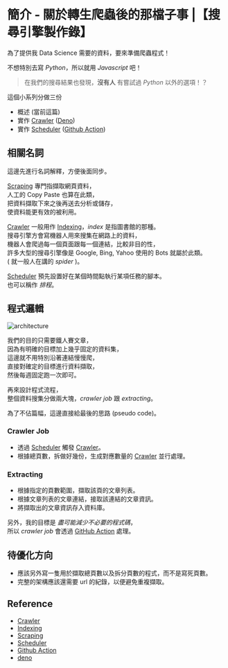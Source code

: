 # 簡介 - 關於轉生爬蟲後的那檔子事 |【搜尋引擎製作錄】

為了提供我 Data Science 需要的資料，要來準備爬蟲程式！

不想特別去寫 _Python_，所以就用 _Javascript_ 吧！  

> 在我們的搜尋結果也發現，**沒有人** 有嘗試過 _Python_ 以外的選項！？

這個小系列分做三份  
- 概述 (當前這篇)
- 實作 [Crawler] ([Deno])
- 實作 [Scheduler] ([Github Action])

## 相關名詞

這邊先進行名詞解釋，方便後面同步。

[Scraping] 專門指擷取網頁資料，  
人工的 Copy Paste 也算在此類，  
把資料擷取下來之後再送去分析或儲存，  
使資料能更有效的被利用。

[Crawler] 一般用作 [Indexing]，_index_ 是指圖書館的那種。  
搜尋引擎方會寫機器人用來搜集在網路上的資料，  
機器人會爬過每一個頁面跟每一個連結，比較非目的性，  
許多大型的搜尋引擎像是 Google, Bing, Yahoo 使用的 Bots 就屬於此類。  
( 就一般人在講的 _spider_ )。

[Scheduler] 預先設置好在某個時間點執行某項任務的腳本。  
也可以稱作 _排程_。

## 程式邏輯

![architecture](https://upload.wikimedia.org/wikipedia/commons/thumb/d/df/WebCrawlerArchitecture.svg/1280px-WebCrawlerArchitecture.svg.png)

我們的目的只需要鐵人賽文章，  
因為有明確的目標加上幾乎固定的資料集，  
這邊就不用特別沿著連結慢慢爬，  
直接對確定的目標進行資料擷取，  
然後每週固定跑一次即可。

再來設計程式流程，  
整個資料搜集分做兩大塊，_crawler job_ 跟 _extracting_。  

為了不佔篇幅，這邊直接給最後的思路 (pseudo code)。

### Crawler Job
- 透過 [Scheduler] 觸發 [Crawler]。
- 根據總頁數，拆做好幾份，生成對應數量的 [Crawler] 並行處理。

### Extracting
- 根據指定的頁數範圍，擷取該頁的文章列表。
- 根據文章列表的文章連結，接取該連結的文章資訊。
- 將擷取出的文章資訊存入資料庫。

另外，我的目標是 _盡可能減少不必要的程式碼_，  
所以 _crawler job_ 會透過 [GitHub Action] 處理。 

## 待優化方向

- 應該另外寫一隻用於擷取總頁數以及拆分頁數的程式，而不是寫死頁數。
- 完整的架構應該還需要 url 的紀錄，以便避免重複擷取。

## Reference

- [Crawler]
- [Indexing]
- [Scraping]
- [Scheduler]
- [Github Action]
- [deno]

[Crawler]: https://en.wikipedia.org/wiki/Web_crawler
[Indexing]: https://en.wikipedia.org/wiki/Web_indexing
[Scraping]: https://en.wikipedia.org/wiki/Web_scraping
[Scheduler]: https://en.wikipedia.org/wiki/Scheduling_(computing)
[Github Action]: https://github.com/features/actions
[deno]: https://deno.land/